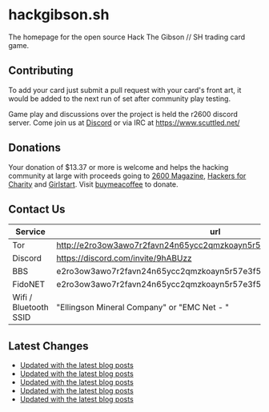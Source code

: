 # hackgibson.sh
The homepage for the open source Hack The Gibson // SH trading card game.


## Contributing

To add your card just submit a pull request with your card's front art, it would be added to the next run of set after community play testing.

Game play and discussions over the project is held the r2600 discord server. Come join us at [Discord](https://discord.com/invite/9hABUzz) or via IRC at https://www.scuttled.net/


## Donations

Your donation of $13.37 or more is welcome and helps the hacking community at large with proceeds going to [2600 Magazine](https://2600.com/), [Hackers for Charity](https://hackersforcharity.org) and [Girlstart](https://girlstart.org).  Visit [buymeacoffee](https://www.buymeacoffee.com/hackgibson.sh) to donate.


## Contact Us

Service | url
-|-
Tor | http://e2ro3ow3awo7r2favn24n65ycc2qmzkoayn5r57e3f56nvjwdcgg32ad.onion
Discord | https://discord.com/invite/9hABUzz
BBS | e2ro3ow3awo7r2favn24n65ycc2qmzkoayn5r57e3f56nvjwdcgg32ad.onion:23
FidoNET | e2ro3ow3awo7r2favn24n65ycc2qmzkoayn5r57e3f56nvjwdcgg32ad.onion:24554
Wifi / Bluetooth SSID | "Ellingson Mineral Company" or "EMC Net - <fidonet address>"

## Latest Changes
<!-- BLOG-POST-LIST:START -->
- [Updated with the latest blog posts](https://github.com/DFW2600/hackgibson.sh/commit/84c5d0aff527541d9c4774bbfa522b7a95062958)
- [Updated with the latest blog posts](https://github.com/DFW2600/hackgibson.sh/commit/12c5e9f435feba069d74fb4e1e7cd187570e0fbe)
- [Updated with the latest blog posts](https://github.com/DFW2600/hackgibson.sh/commit/df4afb4f01bc8a7716049f8177e82570a31cdd40)
- [Updated with the latest blog posts](https://github.com/DFW2600/hackgibson.sh/commit/8e9dab09fbf56b23c1c054b1189bccf8c5128b2f)
- [Updated with the latest blog posts](https://github.com/DFW2600/hackgibson.sh/commit/abc7fd9741c3045ccd42d5050a4bf41b3cf4ad05)
<!-- BLOG-POST-LIST:END -->
